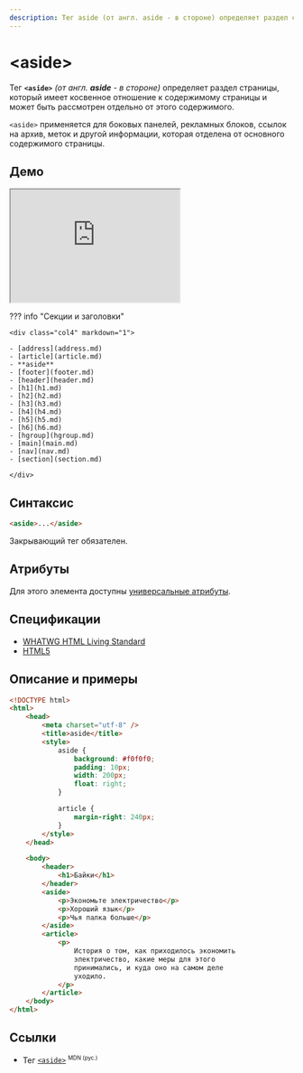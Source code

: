 ```yaml
---
description: Тег aside (от англ. aside - в стороне) определяет раздел страницы, который имеет косвенное отношение к содержимому страницы и может быть рассмотрен отдельно от этого содержимого
---
```


# &lt;aside&gt;

Тег **`<aside>`** _(от англ. **aside** - в стороне)_ определяет раздел страницы, который имеет косвенное отношение к содержимому страницы и может быть рассмотрен отдельно от этого содержимого.

`<aside>` применяется для боковых панелей, рекламных блоков, ссылок на архив, меток и другой информации, которая отделена от основного содержимого страницы.

## Демо

<iframe class="interactive is-tabbed-standard-height" height="200" src="https://interactive-examples.mdn.mozilla.net/pages/tabbed/aside.html" title="MDN Web Docs Interactive Example" loading="lazy" data-readystate="complete"></iframe>

??? info "Секции и заголовки"

    <div class="col4" markdown="1">

    - [address](address.md)
    - [article](article.md)
    - **aside**
    - [footer](footer.md)
    - [header](header.md)
    - [h1](h1.md)
    - [h2](h2.md)
    - [h3](h3.md)
    - [h4](h4.md)
    - [h5](h5.md)
    - [h6](h6.md)
    - [hgroup](hgroup.md)
    - [main](main.md)
    - [nav](nav.md)
    - [section](section.md)

    </div>

## Синтаксис

```html
<aside>...</aside>
```

Закрывающий тег обязателен.

## Атрибуты

Для этого элемента доступны [универсальные атрибуты](uni-attr.md).

## Спецификации

-   [WHATWG HTML Living Standard](https://html.spec.whatwg.org/multipage/semantics.html#the-aside-element)
-   [HTML5](http://www.w3.org/TR/html5/sections.html#the-aside-element)

## Описание и примеры

```html
<!DOCTYPE html>
<html>
    <head>
        <meta charset="utf-8" />
        <title>aside</title>
        <style>
            aside {
                background: #f0f0f0;
                padding: 10px;
                width: 200px;
                float: right;
            }

            article {
                margin-right: 240px;
            }
        </style>
    </head>

    <body>
        <header>
            <h1>Байки</h1>
        </header>
        <aside>
            <p>Экономьте электричество</p>
            <p>Хороший язык</p>
            <p>Чья палка больше</p>
        </aside>
        <article>
            <p>
                История о том, как приходилось экономить
                электричество, какие меры для этого
                принимались, и куда оно на самом деле
                уходило.
            </p>
        </article>
    </body>
</html>
```

## Ссылки

-   Тег [`<aside>`](https://developer.mozilla.org/ru/docs/Web/HTML/Element/aside) <sup><small>MDN (рус.)</small></sup>
